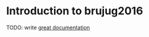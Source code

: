 # Introduction to brujug2016

TODO: write [great documentation](http://jacobian.org/writing/what-to-write/)
